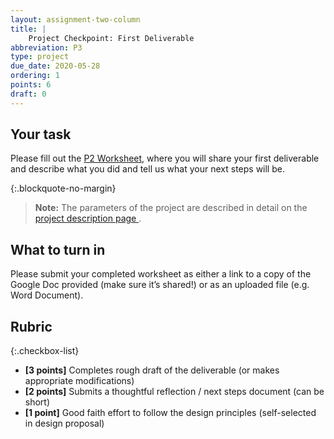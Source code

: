 ```yaml
---
layout: assignment-two-column
title: |
    Project Checkpoint: First Deliverable
abbreviation: P3
type: project
due_date: 2020-05-28
ordering: 1 
points: 6
draft: 0
---
```


## Your task
Please fill out the <a href="https://docs.google.com/document/d/1B7t-xn-QbzOA8RT8ca07c2yhSQkTpeVH2TPrASp1G_o/edit?usp=sharing" target="_blank">P2 Worksheet</a>, where you will share your first deliverable and describe what you did and tell us what your next steps will be.

{:.blockquote-no-margin}
> **Note:** The parameters of the project are described in detail on the <a class="pj" href="/spring2020/project-description">project description page <i class="fas fa-link" aria-hidden="true"></i></a>.

## What to turn in
Please submit your completed worksheet as either a link to a copy of the Google Doc provided (make sure it’s shared!) or as an uploaded file (e.g. Word Document).

## Rubric

{:.checkbox-list}
* **[3 points]** Completes rough draft of the deliverable (or makes appropriate modifications)
* **[2 points]** Submits a thoughtful reflection / next steps document (can be short)
* **[1 point]** Good faith effort to follow the design principles (self-selected in design proposal)